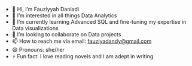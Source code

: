 - 👋 Hi, I’m Fauziyyah Danladi
- 👀 I’m interested in all things Data Analytics
- 🌱 I’m currently learning Advanced SQL and fine-tuning my expertise in Data visualizations
- 💞️ I’m looking to collaborate on Data projects
- 📫 How to reach me via email: fauziyadandy@gmail.com
- 😄 Pronouns: she/her
- ⚡ Fun fact: I love reading novels and I am adept in writing

<!---
Fiasty22/Fiasty22 is a ✨ special ✨ repository because its `README.md` (this file) appears on your GitHub profile.
You can click the Preview link to take a look at your changes.
--->
